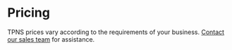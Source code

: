 # Pricing

TPNS prices vary according to the requirements of your business. [Contact our sales team](https://intl.cloud.tencent.com/contact-sales) for assistance.

 


